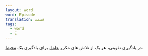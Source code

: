 ```yaml
---
layout: word
word: Episode
translation: قسمت
tags:
  - word
  - E
---
```

در یادگیری تقویتی، هر یک از تلاش های مکرر [عامل](/A/agent/) برای یادگیری یک [محیط](/E/environment/).